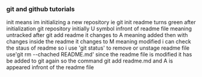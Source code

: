 ### git and github tutorials
init means im initializing a new repository ie git init
readme turns green after initialization git repository
initially U symbol infront of readme file meaning untracked
after git add readme it changes to A meaning added 
then with changes inside the readme it changes to M meaning modified
i can check the staus of readme so i use 'git status'
to remove or unstage readme file use'git rm --chached README.md'
since the readme file is modified it has be added to git again
so the command git add readme.md and A is appeared infront of the readme file
